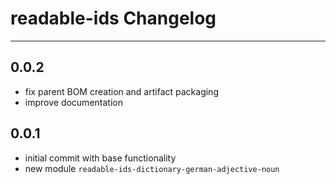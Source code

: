 # readable-ids Changelog

---

## 0.0.2

* fix parent BOM creation and artifact packaging
* improve documentation

##  0.0.1

* initial commit with base functionality
* new module `readable-ids-dictionary-german-adjective-noun`
